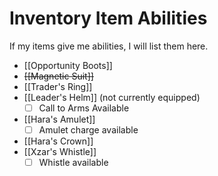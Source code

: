 # Inventory Item Abilities

If my items give me abilities, I will list them here.

* [[Opportunity Boots]]
* ~~[[Magnetic Suit]]~~
* [[Trader's Ring]]
* [[Leader's Helm]] (not currently equipped)
  * [ ] Call to Arms Available
* [[Hara's Amulet]]
  * [ ] Amulet charge available
* [[Hara's Crown]]
* [[Xzar's Whistle]]
  * [ ] Whistle available